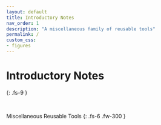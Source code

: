 ```yaml
---
layout: default
title: Introductory Notes
nav_order: 1
description: "A miscellaneous family of reusable tools"
permalink: /
custom_css:
- figures
---
```


# Introductory Notes
{: .fs-9 }

<br>

Miscellaneous Reusable Tools
{: .fs-6 .fw-300 }
